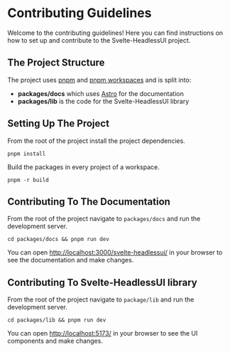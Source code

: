 # Contributing Guidelines

Welcome to the contributing guidelines! Here you can find instructions on how to set up and contribute to the Svelte-HeadlessUI project.

## The Project Structure

The project uses [pnpm](https://pnpm.io/) and [pnpm workspaces](https://pnpm.io/workspaces) and is split into:

- **packages/docs** which uses [Astro](https://astro.build/) for the documentation
- **packages/lib** is the code for the Svelte-HeadlessUI library

## Setting Up The Project

From the root of the project install the project dependencies.

```shell
pnpm install
```

Build the packages in every project of a workspace.

```shell
pnpm -r build
```

## Contributing To The Documentation

From the root of the project navigate to `packages/docs` and run the development server.

```shell
cd packages/docs && pnpm run dev
```

You can open [http://localhost:3000/svelte-headlessui/](http://localhost:3000/svelte-headlessui/) in your browser to see the documentation and make changes.

## Contributing To Svelte-HeadlessUI library

From the root of the project navigate to `package/lib` and run the development server.

```shell
cd packages/lib && pnpm run dev
```

You can open [http://localhost:5173/](http://localhost:5173/) in your browser to see the UI components and make changes.
